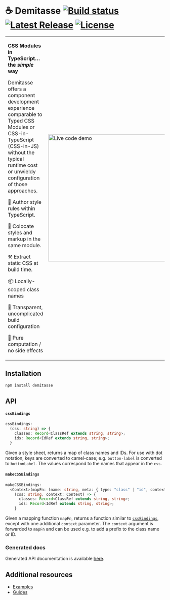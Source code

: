 # ☕ Demitasse <a href="https://github.com/nsaunders/demitasse/actions/workflows/ci.yml"><img src="https://img.shields.io/github/actions/workflow/status/nsaunders/demitasse/ci.yml?branch=master" alt="Build status"></a> <a href="https://www.npmjs.com/package/demitasse"><img src="https://img.shields.io/npm/v/demitasse.svg" alt="Latest Release"></a> <a href="https://github.com/nsaunders/demitasse/blob/master/LICENSE"><img src="https://img.shields.io/github/license/nsaunders/demitasse.svg" alt="License"></a>

<table>
<tr>
<td>

**CSS Modules in TypeScript…the _simple_ way**

Demitasse offers a component development experience comparable to Typed CSS Modules or CSS-in-TypeScript (CSS-in-JS) without the typical runtime cost or unwieldy configuration of those approaches.

💅 Author style rules within TypeScript.

👬 Colocate styles and markup in the same module.

⚒️  Extract static CSS at build time.

📦 Locally-scoped class names

🔎 Transparent, uncomplicated build configuration

👼 Pure computation / no side effects

</td>
<td>

<img src="https://user-images.githubusercontent.com/2517229/213875430-b7065a2d-98eb-4d0f-a30c-a71a10130fb5.gif" alt="Live code demo" width="400" height="400" />

</td>
</tr>
</table>

## Installation
```bash
npm install demitasse
```

## API

#### `cssBindings`

```typescript
cssBindings:
  (css: string) => {
    classes: Record<ClassRef extends string, string>;
    ids: Record<IdRef extends string, string>;
  }
```

Given a style sheet, returns a map of class names and IDs. For use with dot notation, keys are converted to camel-case; e.g. `button-label` is converted to `buttonLabel`. The values correspond to the names that appear in the `css`.

#### `makeCSSBindings`

```typescript
makeCSSBindings:
  <Context>(mapFn: (name: string, meta: { type: "class" | "id", context: Context }) => string) =>
    (css: string, context: Context) => {
      classes: Record<ClassRef extends string, string>;
      ids: Record<IdRef extends string, string>;
    }
```

Given a mapping function `mapFn`, returns a function similar to [`cssBindings`](#cssbindings), except with one additional `context` parameter. The `context` argument is forwarded to `mapFn` and can be used e.g. to add a prefix to the class name or ID.

### Generated docs

Generated API documentation is available [here](./docs).

## Additional resources

* [Examples](./examples)
* [Guides](./guides)

